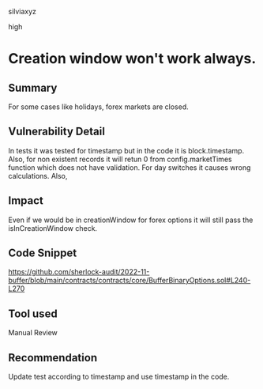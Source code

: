 silviaxyz

high

# Creation window won't work always.

## Summary
For some cases like holidays, forex markets are closed. 

## Vulnerability Detail
In tests it was tested for timestamp but in the code it is block.timestamp. Also, for non existent records it will retun 0 from config.marketTimes function which does not have validation. For day switches it causes wrong calculations. Also, 

## Impact
Even if we would be in creationWindow for forex options it will still pass the isInCreationWindow check. 

## Code Snippet
https://github.com/sherlock-audit/2022-11-buffer/blob/main/contracts/contracts/core/BufferBinaryOptions.sol#L240-L270

## Tool used

Manual Review

## Recommendation
Update test according to timestamp and use timestamp in the code.